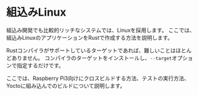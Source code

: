 # 組込みLinux

組込み開発でも比較的リッチなシステムでは、Linuxを採用します。
ここでは、組込みLinuxのアプリケーションをRustで作成する方法を説明します。

Rustコンパイラがサポートしているターゲットであれば、難しいことはほとんどありません。
コンパイラのターゲットをインストールし、`--target`オプションで指定するだけです。

ここでは、Raspberry Pi3向けにクロスビルドする方法、テストの実行方法、
Yoctoに組み込んでのビルドについて説明します。

